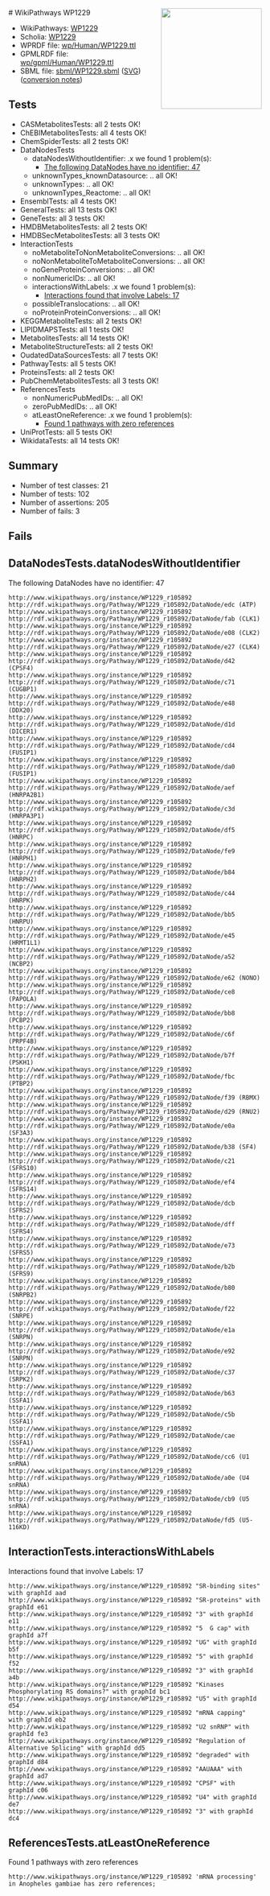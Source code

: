 <img style="float: right; width: 200px" src="../logo.png" />
# WikiPathways WP1229

* WikiPathways: [WP1229](https://identifiers.org/wikipathways:WP1229)
* Scholia: [WP1229](https://scholia.toolforge.org/wikipathways/WP1229)
* WPRDF file: [wp/Human/WP1229.ttl](../wp/Human/WP1229.ttl)
* GPMLRDF file: [wp/gpml/Human/WP1229.ttl](../wp/gpml/Human/WP1229.ttl)
* SBML file: [sbml/WP1229.sbml](../sbml/WP1229.sbml) ([SVG](../sbml/WP1229.svg)) ([conversion notes](../sbml/WP1229.txt))

## Tests
* CASMetabolitesTests: all 2 tests OK!
* ChEBIMetabolitesTests: all 4 tests OK!
* ChemSpiderTests: all 2 tests OK!
* DataNodesTests
    * dataNodesWithoutIdentifier: .x we found 1 problem(s):
        * [The following DataNodes have no identifier: 47](#8792c4f4)
    * unknownTypes_knownDatasource: .. all OK!
    * unknownTypes: .. all OK!
    * unknownTypes_Reactome: .. all OK!
* EnsemblTests: all 4 tests OK!
* GeneralTests: all 13 tests OK!
* GeneTests: all 3 tests OK!
* HMDBMetabolitesTests: all 2 tests OK!
* HMDBSecMetabolitesTests: all 3 tests OK!
* InteractionTests
    * noMetaboliteToNonMetaboliteConversions: .. all OK!
    * noNonMetaboliteToMetaboliteConversions: .. all OK!
    * noGeneProteinConversions: .. all OK!
    * nonNumericIDs: .. all OK!
    * interactionsWithLabels: .x we found 1 problem(s):
        * [Interactions found that involve Labels: 17](#fe97a8bf)
    * possibleTranslocations: .. all OK!
    * noProteinProteinConversions: .. all OK!
* KEGGMetaboliteTests: all 2 tests OK!
* LIPIDMAPSTests: all 1 tests OK!
* MetabolitesTests: all 14 tests OK!
* MetaboliteStructureTests: all 2 tests OK!
* OudatedDataSourcesTests: all 7 tests OK!
* PathwayTests: all 5 tests OK!
* ProteinsTests: all 2 tests OK!
* PubChemMetabolitesTests: all 3 tests OK!
* ReferencesTests
    * nonNumericPubMedIDs: .. all OK!
    * zeroPubMedIDs: .. all OK!
    * atLeastOneReference: .x we found 1 problem(s):
        * [Found 1 pathways with zero references](#35eb778e)
* UniProtTests: all 5 tests OK!
* WikidataTests: all 14 tests OK!


## Summary

* Number of test classes: 21
* Number of tests: 102
* Number of assertions: 205
* Number of fails: 3

## Fails

<a name="8792c4f4" />

## DataNodesTests.dataNodesWithoutIdentifier

The following DataNodes have no identifier: 47
```
http://www.wikipathways.org/instance/WP1229_r105892 http://rdf.wikipathways.org/Pathway/WP1229_r105892/DataNode/edc (ATP)
http://www.wikipathways.org/instance/WP1229_r105892 http://rdf.wikipathways.org/Pathway/WP1229_r105892/DataNode/fab (CLK1)
http://www.wikipathways.org/instance/WP1229_r105892 http://rdf.wikipathways.org/Pathway/WP1229_r105892/DataNode/e08 (CLK2)
http://www.wikipathways.org/instance/WP1229_r105892 http://rdf.wikipathways.org/Pathway/WP1229_r105892/DataNode/e27 (CLK4)
http://www.wikipathways.org/instance/WP1229_r105892 http://rdf.wikipathways.org/Pathway/WP1229_r105892/DataNode/d42 (CPSF4)
http://www.wikipathways.org/instance/WP1229_r105892 http://rdf.wikipathways.org/Pathway/WP1229_r105892/DataNode/c71 (CUGBP1)
http://www.wikipathways.org/instance/WP1229_r105892 http://rdf.wikipathways.org/Pathway/WP1229_r105892/DataNode/e48 (DDX20)
http://www.wikipathways.org/instance/WP1229_r105892 http://rdf.wikipathways.org/Pathway/WP1229_r105892/DataNode/d1d (DICER1)
http://www.wikipathways.org/instance/WP1229_r105892 http://rdf.wikipathways.org/Pathway/WP1229_r105892/DataNode/cd4 (FUSIP1)
http://www.wikipathways.org/instance/WP1229_r105892 http://rdf.wikipathways.org/Pathway/WP1229_r105892/DataNode/da0 (FUSIP1)
http://www.wikipathways.org/instance/WP1229_r105892 http://rdf.wikipathways.org/Pathway/WP1229_r105892/DataNode/aef (HNRPA2B1)
http://www.wikipathways.org/instance/WP1229_r105892 http://rdf.wikipathways.org/Pathway/WP1229_r105892/DataNode/c3d (HNRPA3P1)
http://www.wikipathways.org/instance/WP1229_r105892 http://rdf.wikipathways.org/Pathway/WP1229_r105892/DataNode/df5 (HNRPC)
http://www.wikipathways.org/instance/WP1229_r105892 http://rdf.wikipathways.org/Pathway/WP1229_r105892/DataNode/fe9 (HNRPH1)
http://www.wikipathways.org/instance/WP1229_r105892 http://rdf.wikipathways.org/Pathway/WP1229_r105892/DataNode/b84 (HNRPH2)
http://www.wikipathways.org/instance/WP1229_r105892 http://rdf.wikipathways.org/Pathway/WP1229_r105892/DataNode/c44 (HNRPK)
http://www.wikipathways.org/instance/WP1229_r105892 http://rdf.wikipathways.org/Pathway/WP1229_r105892/DataNode/bb5 (HNRPU)
http://www.wikipathways.org/instance/WP1229_r105892 http://rdf.wikipathways.org/Pathway/WP1229_r105892/DataNode/e45 (HRMT1L1)
http://www.wikipathways.org/instance/WP1229_r105892 http://rdf.wikipathways.org/Pathway/WP1229_r105892/DataNode/a52 (NCBP2)
http://www.wikipathways.org/instance/WP1229_r105892 http://rdf.wikipathways.org/Pathway/WP1229_r105892/DataNode/e62 (NONO)
http://www.wikipathways.org/instance/WP1229_r105892 http://rdf.wikipathways.org/Pathway/WP1229_r105892/DataNode/ce8 (PAPOLA)
http://www.wikipathways.org/instance/WP1229_r105892 http://rdf.wikipathways.org/Pathway/WP1229_r105892/DataNode/bb8 (PCBP2)
http://www.wikipathways.org/instance/WP1229_r105892 http://rdf.wikipathways.org/Pathway/WP1229_r105892/DataNode/c6f (PRPF4B)
http://www.wikipathways.org/instance/WP1229_r105892 http://rdf.wikipathways.org/Pathway/WP1229_r105892/DataNode/b7f (PSKH1)
http://www.wikipathways.org/instance/WP1229_r105892 http://rdf.wikipathways.org/Pathway/WP1229_r105892/DataNode/fbc (PTBP2)
http://www.wikipathways.org/instance/WP1229_r105892 http://rdf.wikipathways.org/Pathway/WP1229_r105892/DataNode/f39 (RBMX)
http://www.wikipathways.org/instance/WP1229_r105892 http://rdf.wikipathways.org/Pathway/WP1229_r105892/DataNode/d29 (RNU2)
http://www.wikipathways.org/instance/WP1229_r105892 http://rdf.wikipathways.org/Pathway/WP1229_r105892/DataNode/e0a (SF3A3)
http://www.wikipathways.org/instance/WP1229_r105892 http://rdf.wikipathways.org/Pathway/WP1229_r105892/DataNode/b38 (SF4)
http://www.wikipathways.org/instance/WP1229_r105892 http://rdf.wikipathways.org/Pathway/WP1229_r105892/DataNode/c21 (SFRS10)
http://www.wikipathways.org/instance/WP1229_r105892 http://rdf.wikipathways.org/Pathway/WP1229_r105892/DataNode/ef4 (SFRS14)
http://www.wikipathways.org/instance/WP1229_r105892 http://rdf.wikipathways.org/Pathway/WP1229_r105892/DataNode/dcb (SFRS2)
http://www.wikipathways.org/instance/WP1229_r105892 http://rdf.wikipathways.org/Pathway/WP1229_r105892/DataNode/dff (SFRS4)
http://www.wikipathways.org/instance/WP1229_r105892 http://rdf.wikipathways.org/Pathway/WP1229_r105892/DataNode/e73 (SFRS5)
http://www.wikipathways.org/instance/WP1229_r105892 http://rdf.wikipathways.org/Pathway/WP1229_r105892/DataNode/b2b (SFRS9)
http://www.wikipathways.org/instance/WP1229_r105892 http://rdf.wikipathways.org/Pathway/WP1229_r105892/DataNode/b80 (SNRPB2)
http://www.wikipathways.org/instance/WP1229_r105892 http://rdf.wikipathways.org/Pathway/WP1229_r105892/DataNode/f22 (SNRPE)
http://www.wikipathways.org/instance/WP1229_r105892 http://rdf.wikipathways.org/Pathway/WP1229_r105892/DataNode/e1a (SNRPN)
http://www.wikipathways.org/instance/WP1229_r105892 http://rdf.wikipathways.org/Pathway/WP1229_r105892/DataNode/e92 (SNRPN)
http://www.wikipathways.org/instance/WP1229_r105892 http://rdf.wikipathways.org/Pathway/WP1229_r105892/DataNode/c37 (SRPK2)
http://www.wikipathways.org/instance/WP1229_r105892 http://rdf.wikipathways.org/Pathway/WP1229_r105892/DataNode/b63 (SSFA1)
http://www.wikipathways.org/instance/WP1229_r105892 http://rdf.wikipathways.org/Pathway/WP1229_r105892/DataNode/c5b (SSFA1)
http://www.wikipathways.org/instance/WP1229_r105892 http://rdf.wikipathways.org/Pathway/WP1229_r105892/DataNode/cae (SSFA1)
http://www.wikipathways.org/instance/WP1229_r105892 http://rdf.wikipathways.org/Pathway/WP1229_r105892/DataNode/cc6 (U1 snRNA)
http://www.wikipathways.org/instance/WP1229_r105892 http://rdf.wikipathways.org/Pathway/WP1229_r105892/DataNode/a0e (U4 snRNA)
http://www.wikipathways.org/instance/WP1229_r105892 http://rdf.wikipathways.org/Pathway/WP1229_r105892/DataNode/cb9 (U5 snRNA)
http://www.wikipathways.org/instance/WP1229_r105892 http://rdf.wikipathways.org/Pathway/WP1229_r105892/DataNode/fd5 (U5-116KD)
```

<a name="fe97a8bf" />

## InteractionTests.interactionsWithLabels

Interactions found that involve Labels: 17
```
http://www.wikipathways.org/instance/WP1229_r105892 "SR-binding sites" with graphId aad
http://www.wikipathways.org/instance/WP1229_r105892 "SR-proteins" with graphId e61
http://www.wikipathways.org/instance/WP1229_r105892 "3" with graphId e11
http://www.wikipathways.org/instance/WP1229_r105892 "5  G cap" with graphId a7f
http://www.wikipathways.org/instance/WP1229_r105892 "UG" with graphId b5f
http://www.wikipathways.org/instance/WP1229_r105892 "5" with graphId f52
http://www.wikipathways.org/instance/WP1229_r105892 "3" with graphId a4b
http://www.wikipathways.org/instance/WP1229_r105892 "Kinases Phosphorylating RS domains?" with graphId bc1
http://www.wikipathways.org/instance/WP1229_r105892 "U5" with graphId d54
http://www.wikipathways.org/instance/WP1229_r105892 "mRNA capping" with graphId eb2
http://www.wikipathways.org/instance/WP1229_r105892 "U2 snRNP" with graphId fe3
http://www.wikipathways.org/instance/WP1229_r105892 "Regulation of
Alternative Splicing" with graphId dd5
http://www.wikipathways.org/instance/WP1229_r105892 "degraded" with graphId d84
http://www.wikipathways.org/instance/WP1229_r105892 "AAUAAA" with graphId ad7
http://www.wikipathways.org/instance/WP1229_r105892 "CPSF" with graphId c06
http://www.wikipathways.org/instance/WP1229_r105892 "U4" with graphId de7
http://www.wikipathways.org/instance/WP1229_r105892 "3" with graphId dc4
```

<a name="35eb778e" />

## ReferencesTests.atLeastOneReference

Found 1 pathways with zero references
```
http://www.wikipathways.org/instance/WP1229_r105892 'mRNA processing' in Anopheles gambiae has zero references; 
```

